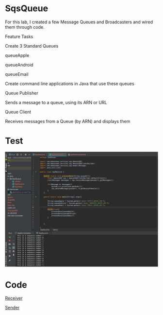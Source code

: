 # SqsQueue
For this lab, I created a few Message Queues and Broadcasters and wired them through code.

Feature Tasks

Create 3 Standard Queues

queueApple

queueAndroid

queueEmail

Create command line applications in Java that use these queues

Queue Publisher

Sends a message to a queue, using its ARN or URL

Queue Client

Receives messages from a Queue (by ARN) and displays them


# Test
![alt_text](https://github.com/wosunkwo/SqsQueue/blob/master/assests/Screen%20Shot%202019-07-18%20at%2012.45.30%20PM.png)

# Code
[Receiver](https://github.com/wosunkwo/SqsQueue/blob/master/src/main/java/SqsQueue/SqsReceive.java)

[Sender](https://github.com/wosunkwo/SqsQueue/blob/master/src/main/java/SqsQueue/SqsSend.java)
